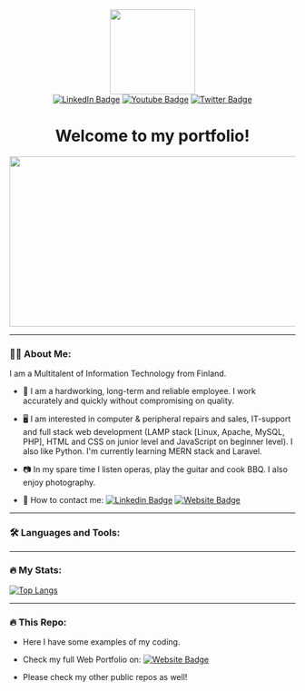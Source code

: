 <div id="header" align="center">
  <img src="https://lankamaa.fi/niko/images/face.png" width="150"/>
<div id="badges">
  <a href="https://www.linkedin.com/in/n1en1k"><img src="https://img.shields.io/badge/LinkedIn-blue?style=for-the-badge&logo=linkedin&logoColor=white" alt="LinkedIn Badge"/></a>
  <a href="https://www.instagram.com/n1en1k/"><img src="https://img.shields.io/badge/Instagram-red?style=for-the-badge&logo=instagram&logoColor=white" alt="Youtube Badge"/></a>
  <a href="https://twitter.com/n1en1k"><img src="https://img.shields.io/badge/X-black?style=for-the-badge&logo=x&logoColor=white" alt="Twitter Badge"/></a>
</div>
<img src="https://komarev.com/ghpvc/?username=n1en1k&style=flat-square&color=blue&base=100" alt=""/>

<h1>Welcome to my portfolio!</h1>
</div>

<div align="center">
  <img src="https://lankamaa.fi/niko/imgs/valokuvat-12-thumb.jpg" width="600" height="300" />
</div>


---

### :man_technologist: About Me:

I am a Multitalent of Information Technology from Finland.

- :person_in_tuxedo: I am a hardworking, long-term and reliable employee. I work accurately and quickly without compromising on quality.

- :desktop_computer: I am interested in computer & peripheral repairs and sales, IT-support and full stack web development (LAMP stack [Linux, Apache, MySQL, PHP], HTML and CSS on junior level and JavaScript on beginner level). I also like Python. I'm currently learning MERN stack and Laravel.

- :camera: In my spare time I listen operas, play the guitar and cook BBQ. I also enjoy photography.

- :email: How to contact me: [![Linkedin Badge](https://img.shields.io/badge/-n1en1k-blue?style=flat&logo=Linkedin&logoColor=white)](https://www.linkedin.com/in/n1en1k) [![Website Badge](https://img.shields.io/badge/-WebPortfolio-green?style=flat&logoColor=white)](https://lankamaa.fi/niko/#yhteydenotto)


---

### :hammer_and_wrench: Languages and Tools:
  


---

### :fire: My Stats:

[![Top Langs](https://github-readme-stats.vercel.app/api/top-langs/?username=n1en1k&layout=compact&theme=vision-friendly-dark)](https://github.com/anuraghazra/github-readme-stats)


---

### :fire: This Repo:

- Here I have some examples of my coding.

- Check my full Web Portfolio on: [![Website Badge](https://img.shields.io/badge/-WebPortfolio-green?style=flat&logoColor=white)](https://lankamaa.fi/niko/)

- Please check my other public repos as well!

